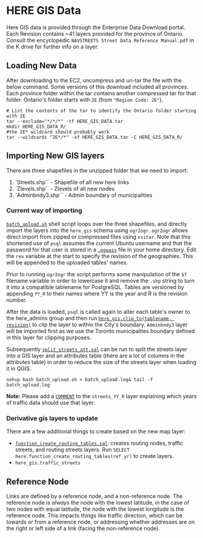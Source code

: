 # HERE GIS Data

Here GIS data is provided through the Enterprise Data Download portal. Each Revision contains ~41 layers provided for the province of Ontario. Consult the encyclopedic `NAVSTREETS Street Data Reference Manual.pdf` in the K drive for further info on a layer.

## Loading New Data

After downloading to the EC2, uncompress and un-tar the file with the below command. Some versions of this download included all provinces. Each province folder within the tar contains another compressed tar for that folder. Ontario's folder starts with `2E` (from `"Region Code: 2E"`).

```shell
# List the contents of the tar to identify the Ontario folder starting with 2E
tar --exclude="*/*/*" -tf HERE_GIS_DATA.tar
mkdir HERE_GIS_DATA_R/
#the 2E* wildcard should probably work
tar --wildcards "2E*/*" -xf HERE_GIS_DATA.tar -C HERE_GIS_DATA_R/
```

## Importing New GIS layers

There are three shapefiles in the unzipped folder that we need to import:
1) `Streets.shp`` - Shapefile of all new here links
2) `Zlevels.shp`` - Zlevels of all new nodes
3) `Adminbndy3.shp`` - Admin boundary of municipalities

### Current way of importing 

[`batch_upload.sh`](batch_upload.sh) shell script loops over the three shapefiles, and directly import the layers into the `here_gis` schema using `ogr2ogr`. `ogr2ogr` allows direct import from zipped or compressed files using `vsitar`. Note that this shortened use of `psql` assumes the current Ubuntu username and that the password for that user is stored in a [`.pgpass`](https://www.postgresql.org/docs/current/static/libpq-pgpass.html) file in your home directory. Edit the `rev` variable at the start to specify the revision of the geographies. This will be appended to the uploaded tables' names.

Prior to running `ogr2ogr` the script performs some manipulation of the `$f` filename variable in order to lowercase it and remove the `.shp` string to turn it into a compatible tablename for PostgreSQL. Tables are versioned by appending `YY_R` to their names where YY is the year and R is the revision number.

After the data is loaded, `psql` is called again to alter each table's owner to the here_admins group and then run [`here_gis.clip_to(tablename, revision)`](clip_to.sql) to clip the layer to within the City's boundary. `Adminbndy3` layer will be imported first as we use the Toronto municipalites boundary defined in this layer for clipping purposes.

Subsequently [`split_streets_att.sql`](split_streets_att.sql) can be run to split the streets layer into a GIS layer and an attributes table (there are a lot of columns in the attributes table) in order to reduce the size of the streets layer when loading it in QGIS.


```shell
nohup bash batch_upload.sh > batch_upload.log& tail -f batch_upload.log
```

**Note:** Please add a [`COMMENT`](https://devdocs.io/postgresql~9.6/sql-comment) to the `streets_YY_R` layer explaining which years of traffic data should use that layer.


### Derivative gis layers to update

There are a few additional things to create based on the new map layer:

- [`function_create_routing_tables.sql`](sql/function_create_routing_tables.sql): creates routing nodes, traffic streets, and routing streets layers. Run `SELECT here.function_create_routing_tables(ref_yr)` to create layers.
- `here_gis.traffic_streets`

## Reference Node

Links are defined by a reference node, and a non-reference node. The reference
node is *always* the node with the lowest latitude, in the case of two nodes
with equal latitude, the node with the lowest longitude is the reference node.
This impacts things like traffic direction, which can be towards or from a
reference node, or addressing whether addresses are on the right or left side
of a link (facing the non-reference node).
